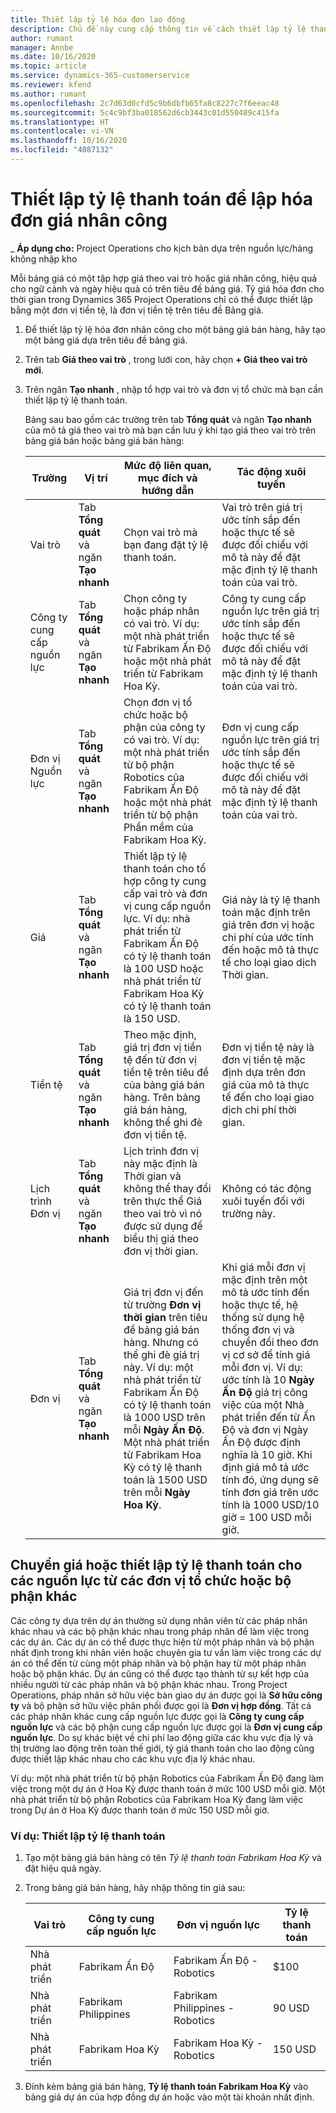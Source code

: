 ```yaml
---
title: Thiết lập tỷ lệ hóa đơn lao động
description: Chủ đề này cung cấp thông tin về cách thiết lập tỷ lệ thanh toán nhân công trong Project Operations.
author: rumant
manager: Annbe
ms.date: 10/16/2020
ms.topic: article
ms.service: dynamics-365-customerservice
ms.reviewer: kfend
ms.author: rumant
ms.openlocfilehash: 2c7d63d0cfd5c9b6dbfb65fa8c8227c7f6eeac48
ms.sourcegitcommit: 5c4c9bf3ba018562d6cb3443c01d550489c415fa
ms.translationtype: HT
ms.contentlocale: vi-VN
ms.lasthandoff: 10/16/2020
ms.locfileid: "4087132"
---
```

# <a name="set-up-bill-rates-for-labor-rate-billing"></a>Thiết lập tỷ lệ thanh toán để lập hóa đơn giá nhân công 

_ **Áp dụng cho:** Project Operations cho kịch bản dựa trên nguồn lực/hàng không nhập kho

Mỗi bảng giá có một tập hợp giá theo vai trò hoặc giá nhân công, hiệu quả cho ngữ cảnh và ngày hiệu quả có trên tiêu đề bảng giá. Tỷ giá hóa đơn cho thời gian trong Dynamics 365 Project Operations chỉ có thể được thiết lập bằng một đơn vị tiền tệ, là đơn vị tiền tệ trên tiêu đề Bảng giá.

1. Để thiết lập tỷ lệ hóa đơn nhân công cho một bảng giá bán hàng, hãy tạo một bảng giá dựa trên tiêu đề bảng giá. 
2. Trên tab **Giá theo vai trò** , trong lưới con, hãy chọn **+ Giá theo vai trò mới**. 
3. Trên ngăn **Tạo nhanh** , nhập tổ hợp vai trò và đơn vị tổ chức mà bạn cần thiết lập tỷ lệ thanh toán.

   Bảng sau bao gồm các trường trên tab **Tổng quát** và ngăn **Tạo nhanh** của mô tả giá theo vai trò mà bạn cần lưu ý khi tạo giá theo vai trò trên bảng giá bán hoặc bảng giá bán hàng:

    | Trường | Vị trí | Mức độ liên quan, mục đích và hướng dẫn | Tác động xuôi tuyến |
    | --- | --- | --- | --- |
    | Vai trò | Tab **Tổng quát** và ngăn **Tạo nhanh** | Chọn vai trò mà bạn đang đặt tỷ lệ thanh toán. | Vai trò trên giá trị ước tính sắp đến hoặc thực tế sẽ được đối chiếu với mô tả này để đặt mặc định tỷ lệ thanh toán của vai trò. |
    | Công ty cung cấp nguồn lực | Tab **Tổng quát** và ngăn **Tạo nhanh** | Chọn công ty hoặc pháp nhân có vai trò. Ví dụ: một nhà phát triển từ Fabrikam Ấn Độ hoặc một nhà phát triển từ Fabrikam Hoa Kỳ. | Công ty cung cấp nguồn lực trên giá trị ước tính sắp đến hoặc thực tế sẽ được đối chiếu với mô tả này để đặt mặc định tỷ lệ thanh toán của vai trò. |
    | Đơn vị Nguồn lực | Tab **Tổng quát** và ngăn **Tạo nhanh** | Chọn đơn vị tổ chức hoặc bộ phận của công ty có vai trò. Ví dụ: một nhà phát triển từ bộ phận Robotics của Fabrikam Ấn Độ hoặc một nhà phát triển từ bộ phận Phần mềm của Fabrikam Hoa Kỳ. | Đơn vị cung cấp nguồn lực trên giá trị ước tính sắp đến hoặc thực tế sẽ được đối chiếu với mô tả này để đặt mặc định tỷ lệ thanh toán của vai trò. |
    | Giá | Tab **Tổng quát** và ngăn **Tạo nhanh** | Thiết lập tỷ lệ thanh toán cho tổ hợp công ty cung cấp vai trò và đơn vị cung cấp nguồn lực. Ví dụ: nhà phát triển từ Fabrikam Ấn Độ có tỷ lệ thanh toán là 100 USD hoặc nhà phát triển từ Fabrikam Hoa Kỳ có tỷ lệ thanh toán là 150 USD. | Giá này là tỷ lệ thanh toán mặc định trên giá trên đơn vị hoặc chi phí của ước tính đến hoặc mô tả thực tế cho loại giao dịch Thời gian. |
    | Tiền tệ | Tab **Tổng quát** và ngăn **Tạo nhanh**| Theo mặc định, giá trị đơn vị tiền tệ đến từ đơn vị tiền tệ trên tiêu đề của bảng giá bán hàng. Trên bảng giá bán hàng, không thể ghi đè đơn vị tiền tệ. | Đơn vị tiền tệ này là đơn vị tiền tệ mặc định dựa trên đơn giá của mô tả thực tế đến cho loại giao dịch chi phí thời gian. |
    | Lịch trình Đơn vị | Tab **Tổng quát** và ngăn **Tạo nhanh** | Lịch trình đơn vị này mặc định là Thời gian và không thể thay đổi trên thực thể Giá theo vai trò vì nó được sử dụng để biểu thị giá theo đơn vị thời gian. | Không có tác động xuôi tuyến đối với trường này. |
    | Đơn vị | Tab **Tổng quát** và ngăn **Tạo nhanh** | Giá trị đơn vị đến từ trường **Đơn vị thời gian** trên tiêu đề bảng giá bán hàng. Nhưng có thể ghi đè giá trị này. Ví dụ: một nhà phát triển từ Fabrikam Ấn Độ có tỷ lệ thanh toán là 1000 USD trên mỗi **Ngày Ấn Độ**. Một nhà phát triển từ Fabrikam Hoa Kỳ có tỷ lệ thanh toán là 1500 USD trên mỗi **Ngày Hoa Kỳ**. | Khi giá mỗi đơn vị mặc định trên một mô tả ước tính đến hoặc thực tế, hệ thống sử dụng hệ thống đơn vị và chuyển đổi theo đơn vị cơ sở để tính giá mỗi đơn vị. Ví dụ: ước tính là 10 **Ngày Ấn Độ** giá trị công việc của một Nhà phát triển đến từ Ấn Độ và đơn vị Ngày Ấn Độ được định nghĩa là 10 giờ. Khi định giá mô tả ước tính đó, ứng dụng sẽ tính đơn giá trên ước tính là 1000 USD/10 giờ = 100 USD mỗi giờ. |

## <a name="transfer-pricing-or-set-up-bill-rates-for-resources-from-other-organizational-units-or-divisions"></a>Chuyển giá hoặc thiết lập tỷ lệ thanh toán cho các nguồn lực từ các đơn vị tổ chức hoặc bộ phận khác 

Các công ty dựa trên dự án thường sử dụng nhân viên từ các pháp nhân khác nhau và các bộ phận khác nhau trong pháp nhân để làm việc trong các dự án. Các dự án có thể được thực hiện từ một pháp nhân và bộ phận nhất định trong khi nhân viên hoặc chuyên gia tư vấn làm việc trong các dự án có thể đến từ cùng một pháp nhân và bộ phận hay từ một pháp nhân hoặc bộ phận khác. Dự án cũng có thể được tạo thành từ sự kết hợp của nhiều người từ các pháp nhân và bộ phận khác nhau. Trong Project Operations, pháp nhân sở hữu việc bàn giao dự án được gọi là **Sở hữu công ty** và bộ phận sở hữu việc phân phối được gọi là **Đơn vị hợp đồng**. Tất cả các pháp nhân khác cung cấp nguồn lực được gọi là **Công ty cung cấp nguồn lực** và các bộ phận cung cấp nguồn lực được gọi là **Đơn vị cung cấp nguồn lực**. Do sự khác biệt về chi phí lao động giữa các khu vực địa lý và thị trường lao động trên toàn thế giới, tỷ giá thanh toán cho lao động cũng được thiết lập khác nhau cho các khu vực địa lý khác nhau.

Ví dụ: một nhà phát triển từ bộ phận Robotics của Fabrikam Ấn Độ đang làm việc trong một dự án ở Hoa Kỳ được thanh toán ở mức 100 USD mỗi giờ. Một nhà phát triển từ bộ phận Robotics của Fabrikam Hoa Kỳ đang làm việc trong Dự án ở Hoa Kỳ được thanh toán ở mức 150 USD mỗi giờ. 

### <a name="example-set-up-a-bill-rate"></a>Ví dụ: Thiết lập tỷ lệ thanh toán 

1. Tạo một bảng giá bán hàng có tên *Tỷ lệ thanh toán Fabrikam Hoa Kỳ* và đặt hiệu quả ngày.
2. Trong bảng giá bán hàng, hãy nhập thông tin giá sau:

    | Vai trò | Công ty cung cấp nguồn lực | Đơn vị nguồn lực | Tỷ lệ thanh toán |
    | --- | --- | --- | --- |
    | Nhà phát triển | Fabrikam Ấn Độ | Fabrikam Ấn Độ - Robotics | $100 |
    | Nhà phát triển | Fabrikam Philippines | Fabrikam Philippines - Robotics | 90 USD |
    | Nhà phát triển | Fabrikam Hoa Kỳ | Fabrikam Hoa Kỳ - Robotics | 150 USD |

3. Đính kèm bảng giá bán hàng, **Tỷ lệ thanh toán Fabrikam Hoa Kỳ** vào bảng giá dự án của hợp đồng dự án hoặc vào một tài khoản nhất định.
